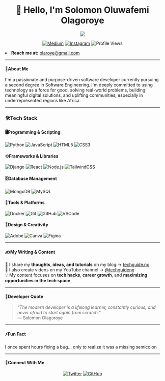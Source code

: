 <!-- Profile README for Solomon Olagoroye -->

<h1 align="center">👋 Hello, I'm Solomon Oluwafemi Olagoroye</h1>

<p align="center">
  <a href="https://techguide.ng">
    <img src="https://readme-typing-svg.herokuapp.com?lines=Software+Engineering+Student;Front-end+Developer;Open+Source+Advocate;Tech+for+Africa+Pilot&center=true&size=22&color=14d919&width=700&background=00000000&vCenter=true&pause=1500&borderRadius=15">
  </a>
</p>


<p align="center">
  <a href="https://medium.com/femiwebdev"><img src="https://img.shields.io/badge/Medium-D9DBDA??style=for-the-badge&logo=medium&logoColor=black&border_radius=20" alt="Medium"></a>
  <a href="https://instagram.com/femiweb.dev"><img src="https://img.shields.io/badge/Instagram-0C590C??style=for-the-badge&logo=instagram&logoColor=white&border_radius=20" alt="Instagram"></a>
  <img src="https://komarev.com/ghpvc/?username=solomonolagoroye&color=blue&style=flat-square" alt="Profile Views"/>
</p>

<li><strong>Reach me at:</strong> <a href="mailto:olaroye@gmail.com">olaroye@gmail.com</a></li>

---

#### 🌟About Me  

I'm a passionate and purpose-driven software developer currently pursuing a second degree in Software Engineering. I'm deeply committed to using technology as a force for good, solving real-world problems, building meaningful digital solutions, and uplifting communities, especially in underrepresented regions like Africa.

---

### 🛠️Tech Stack
#### 🖥️Programming & Scripting
![Python](https://img.shields.io/badge/Python-3776AB?style=for-the-badge&logo=python&logoColor=white&border_radius=20)
![JavaScript](https://img.shields.io/badge/JavaScript-F7DF1E?style=for-the-badge&logo=javascript&logoColor=black&border_radius=20)
![HTML5](https://img.shields.io/badge/HTML5-E34F26?style=for-the-badge&logo=html5&logoColor=white&border_radius=20)
![CSS3](https://img.shields.io/badge/CSS3-1572B6?style=for-the-badge&logo=css3&logoColor=white&border_radius=20)

#### ⚙️Frameworks & Libraries
![Django](https://img.shields.io/badge/Django-092E20?style=for-the-badge&logo=django&logoColor=white&border_radius=20)
![React](https://img.shields.io/badge/React-20232A?style=for-the-badge&logo=react&logoColor=61DAFB&border_radius=20)
![Node.js](https://img.shields.io/badge/Node.js-339933?style=for-the-badge&logo=node.js&logoColor=white&border_radius=20)
![TailwindCSS](https://img.shields.io/badge/TailwindCSS-38B2AC?style=for-the-badge&logo=tailwindcss&logoColor=white&border_radius=20)

#### 🗄️Database Management
![MongoDB](https://img.shields.io/badge/MongoDB-4EA94B?style=for-the-badge&logo=mongodb&logoColor=white&border_radius=20)
![MySQL](https://img.shields.io/badge/MySQL-4479A1?style=for-the-badge&logo=mysql&logoColor=white&border_radius=20)

#### 🧰Tools & Platforms
![Docker](https://img.shields.io/badge/Docker-2496ED?style=for-the-badge&logo=docker&logoColor=white&border_radius=20)
![Git](https://img.shields.io/badge/Git-F05032?style=for-the-badge&logo=git&logoColor=white&border_radius=20)
![GitHub](https://img.shields.io/badge/GitHub-181717?style=for-the-badge&logo=github&logoColor=white&border_radius=20)
![VSCode](https://img.shields.io/badge/VS%20Code-0078D4?style=for-the-badge&logo=visualstudiocode&logoColor=white&border_radius=20)

#### 🎨Design & Creativity
![Adobe](https://img.shields.io/badge/Adobe%20-31A8FF?style=for-the-badge&logo=adobe&logoColor=white&border_radius=20)
![Canva](https://img.shields.io/badge/Canva-00C4CC?style=for-the-badge&logo=canva&logoColor=white&border_radius=20)
![Figma](https://img.shields.io/badge/Figma-F24E1E?style=for-the-badge&logo=figma&logoColor=white&border_radius=20)

---

#### ✍️My Writing & Content  

📝 I share my **thoughts, ideas, and tutorials** on my blog → [techguide.ng](https://techguide.ng)  
🎥 I also create videos on my YouTube channel → [@techguideng](https://www.youtube.com/@techguideng)  
💡 My content focuses on **tech hacks**, **career growth**, and **maximizing opportunities in the tech space**.

---

#### 🧠Developer Quote  

> *“The modern developer is a lifelong learner, constantly curious, and never afraid to start again from scratch.”*  
> — Solomon Olagoroye

---

#### ⚡Fun Fact  

I once spent hours fixing a bug... only to realize it was a missing semicolon

---

#### 💬Connect With Me  

<p align="center">
  <a href="https://x.com/femiwebdev"><img src="https://img.shields.io/badge/Twitter-1DA1F2?style=for-the-badge&logo=x&logoColor=white&border_radius=20" alt="Twitter"></a>
  <a href="https://github.com/femiwebdev"><img src="https://img.shields.io/badge/GitHub-181717?style=for-the-badge&logo=github&logoColor=white&border_radius=20" alt="GitHub"></a>
</p>
